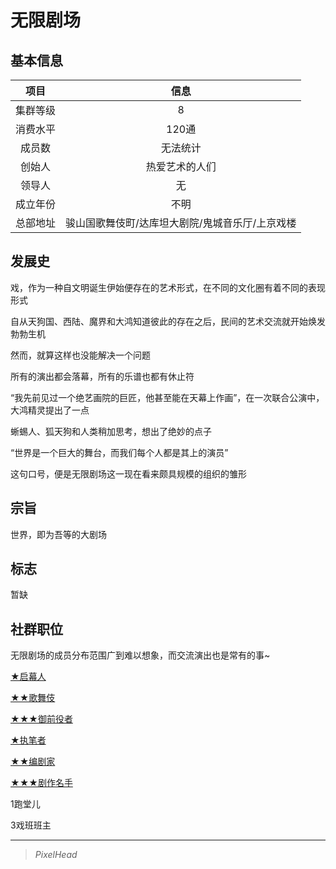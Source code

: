 # 无限剧场

## 基本信息

项目|信息
:--:|:--:
集群等级|8
消费水平|120通
成员数|无法统计
创始人|热爱艺术的人们
领导人|无
成立年份|不明
总部地址|骏山国歌舞伎町/达库坦大剧院/鬼城音乐厅/上京戏楼

## 发展史

戏，作为一种自文明诞生伊始便存在的艺术形式，在不同的文化圈有着不同的表现形式

自从天狗国、西陆、魔界和大鸿知道彼此的存在之后，民间的艺术交流就开始焕发勃勃生机

然而，就算这样也没能解决一个问题

所有的演出都会落幕，所有的乐谱也都有休止符

“我先前见过一个绝艺画院的巨匠，他甚至能在天幕上作画”，在一次联合公演中，大鸿精灵提出了一点

蜥蜴人、狐天狗和人类稍加思考，想出了绝妙的点子

“世界是一个巨大的舞台，而我们每个人都是其上的演员”

这句口号，便是无限剧场这一现在看来颇具规模的组织的雏形

## 宗旨

世界，即为吾等的大剧场

## 标志

暂缺

## 社群职位

无限剧场的成员分布范围广到难以想象，而交流演出也是常有的事~

<a href="../Kabuki jo/1-Mokuhasha" target="_blank">★启幕人</a>

<a href="../Kabuki jo/2-Kabuki" target="_blank">★★歌舞伎</a>

<a href="../Kabuki jo/3-Gozenyakusya" target="_blank">★★★御前役者</a>

<a href="../Grand_scenario/1-Writer" target="_blank">★执笔者</a>

<a href="../Grand_scenario/2-Playwright" target="_blank">★★编剧家</a>

<a href="../Grand_scenario/3-Great_dramatist" target="_blank">★★★剧作名手</a>

1跑堂儿

3戏班班主

---

> *PixelHead*